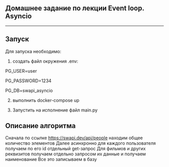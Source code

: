 ## Домашнее задание по лекции Event loop. Asyncio
***

## Запуск
Для запуска необходимо:
1. создать файл окружения .env:

PG_USER=user

PG_PASSWORD=1234

PG_DB=swapi_asyncio

2. выполнить docker-compose up

3. Запустить на исполнение файл main.py

## Описание алгоритма
Сначала по ссылке https://swapi.dev/api/people находим общее количество элементов
Далее асинхронно для каждого пользователя получаем по его id отдельный get-запрос
Для фильмов и других реквизитов получаем отдельно запросом их данные и получаем наименование
Все это записываем в базу